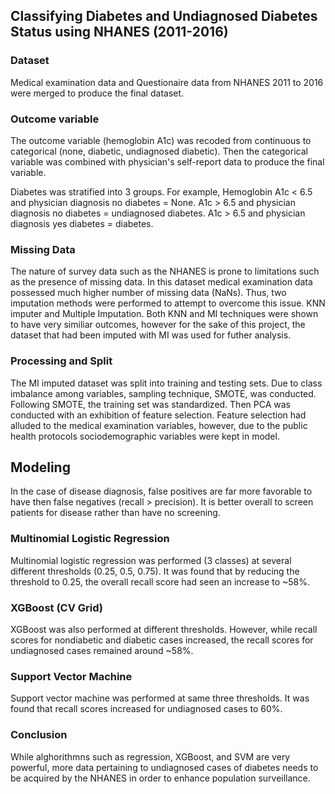## Classifying Diabetes and Undiagnosed Diabetes Status using NHANES (2011-2016)

### Dataset
Medical examination data and Questionaire data from NHANES 2011 to 2016 were merged to produce the final dataset.

### Outcome variable
The outcome variable (hemoglobin A1c) was recoded from continuous to categorical (none, diabetic, undiagnosed diabetic).
Then the categorical variable was combined with physician's self-report data to produce the final variable.

Diabetes was stratified into 3 groups. 
For example, 
  Hemoglobin A1c < 6.5 and physician diagnosis no diabetes = None.
  A1c > 6.5 and physician diagnosis no diabetes = undiagnosed diabetes.
  A1c > 6.5 and physician diagnosis yes diabetes = diabetes.

### Missing Data
The nature of survey data such as the NHANES is prone to limitations such as the presence of missing data.
In this dataset medical examination data possessed much higher number of missing data (NaNs).
Thus, two imputation methods were performed to attempt to overcome this issue. KNN imputer and Multiple Imputation.
Both KNN and MI techniques were shown to have very similiar outcomes, however for the sake of this project, the dataset that had been imputed with MI was used for futher analysis.

### Processing and Split
The MI imputed dataset was split into training and testing sets.
Due to class imbalance among variables, sampling technique, SMOTE, was conducted.
Following SMOTE, the training set was standardized. 
Then PCA was conducted with an exhibition of feature selection. Feature selection had alluded to the medical examination variables, however, due to the public health protocols sociodemographic variables were kept in model.

## Modeling
In the case of disease diagnosis, false positives are far more favorable to have then false negatives (recall > precision). It is better overall to screen patients for disease rather than have no screening.

### Multinomial Logistic Regression
Multinomial logistic regression was performed (3 classes) at several different thresholds (0.25, 0.5, 0.75).
It was found that by reducing the threshold to 0.25, the overall recall score had seen an increase to ~58%.

### XGBoost (CV Grid)
XGBoost was also performed at different thresholds. However, while recall scores for nondiabetic and diabetic cases increased, the recall scores for undiagnosed cases remained around ~58%.

### Support Vector Machine
Support vector machine was performed at same three thresholds. It was found that recall scores increased for undiagnosed cases to 60%.

### Conclusion
While alghorithmns such as regression, XGBoost, and SVM are very powerful, more data pertaining to undiagnosed cases of diabetes needs to be acquired by the NHANES in order to enhance population surveillance. 

